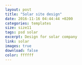 ```yaml
---
layout: post
title: "Solar site design"
date: 2016-11-16 04:44:44 +0200
categories: templates
size: size11
tags: psd solar
excerpt: Design for solar company
link: solar
images: true
download: false
color: ffffff
---
```

